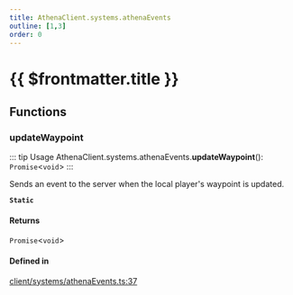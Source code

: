 ```yaml
---
title: AthenaClient.systems.athenaEvents
outline: [1,3]
order: 0
---
```


# {{ $frontmatter.title }}


## Functions

### updateWaypoint

::: tip Usage
AthenaClient.systems.athenaEvents.**updateWaypoint**(): `Promise`<`void`\>
:::

Sends an event to the server when the local player's waypoint is updated.

**`Static`**

#### Returns

`Promise`<`void`\>

#### Defined in

[client/systems/athenaEvents.ts:37](https://github.com/Stuyk/altv-athena/blob/85b158f/src/core/client/systems/athenaEvents.ts#L37)
